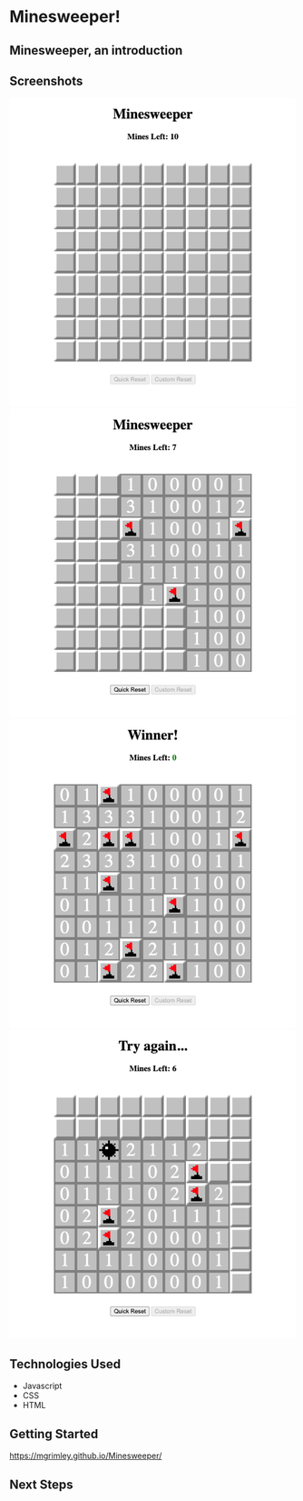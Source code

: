 # Minesweeper!

## Minesweeper, an introduction


## Screenshots
![start](assets/screenshots/start.png)
![in progress](assets/screenshots/inProgress.png)
![win](assets/screenshots/win.png)
![lose](assets/screenshots/lose.png)

## Technologies Used
- Javascript
- CSS
- HTML

## Getting Started
https://mgrimley.github.io/Minesweeper/

## Next Steps